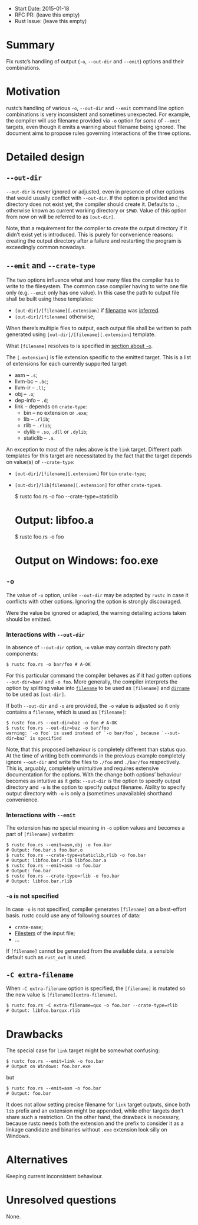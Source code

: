 - Start Date: 2015-01-18
- RFC PR: (leave this empty)
- Rust Issue: (leave this empty)

# Summary

Fix rustc’s handling of output (`-o`, `--out-dir` and `--emit`) options and their combinations.

# Motivation

rustc’s handling of various `-o`, `--out-dir` and `--emit` command line option combinations is very
inconsistent and sometimes unexpected. For example, the compiler will use filename provided via
`-o` option for *some* of `--emit` targets, even though it emits a warning about filename being
ignored. The document aims to propose rules governing interactions of the three options.

# Detailed design

## `--out-dir`

`--out-dir` is never ignored or adjusted, even in presence of other options that would usually
conflict with `--out-dir`. If the option is provided and the directory does not exist yet, the
compiler should create it. Defaults to `.`, otherwise known as current working directory or `$PWD`.
Value of this option from now on will be referred to as `[out-dir]`.

Note, that a requirement for the compiler to create the output directory if it didn’t exist yet is
introduced. This is purely for convenience reasons: creating the output directory after a failure
and restarting the program is exceedingly common nowadays.

## `--emit` and `--crate-type`

The two options influence what and how many files the compiler has to write to the filesystem. The
common case compiler having to write one file only (e.g. `--emit` only has one value). In this case
the path to output file shall be built using these templates:

* `[out-dir]/[filename][.extension]` if [filename] was [inferred][inferred].
* `[out-dir]/[filename]` otherwise;

[inferred]: #-o-is-not-specified

When there’s multiple files to output, each output file shall be written to path generated using
`[out-dir]/[filename][.extension]` template.

What `[filename]` resolves to is specified in [section about `-o`](#-o).

The `[.extension]` is file extension specific to the emitted target. This is a list of extensions
for each currently supported target:

* asm – `.s`;
* llvm-bc – `.bc`;
* llvm-ir – `.ll`;
* obj – `.o`;
* dep-info – `.d`;
* link – depends on `crate-type`:
  * bin – no extension or `.exe`;
  * lib – `.rlib`;
  * rlib – `.rlib`;
  * dylib – `.so`, `.dll` or `.dylib`;
  * staticlib – `.a`.

An exception to most of the rules above is the `link` target. Different path templates for this
target are necessitated by the fact that the target depends on value(s) of `--crate-type`:

* `[out-dir]/[filename][.extension]` for `bin` `crate-type`;
* `[out-dir]/lib[filename][.extension]` for other `crate-type`s.

    $ rustc foo.rs -o foo --crate-type=staticlib
    # Output: libfoo.a
    $ rustc foo.rs -o foo
    # Output on Windows: foo.exe

## `-o`

The value of `-o` option, unlike `--out-dir` may be adapted by `rustc` in case it conflicts with
other options. Ignoring the option is strongly discouraged.

Were the value be ignored or adapted, the warning detailing actions taken should be emitted.

### Interactions with `--out-dir`

In absence of `--out-dir` option, `-o` value may contain directory path components:

    $ rustc foo.rs -o bar/foo # A-OK

For this particular command the compiler behaves as if it had gotten options `--out-dir=bar/` and
`-o foo`. More generally, the compiler interprets the option by splitting value into
[`filename`][filename] to be used as `[filename]` and [`dirname`][dirname] to be used as
`[out-dir]`.

[filename]: http://doc.rust-lang.org/std/path/trait.GenericPath.html#tymethod.filename
[dirname]: http://doc.rust-lang.org/std/path/trait.GenericPath.html#tymethod.dirname

If both `--out-dir` and `-o` are provided, the `-o` value is adjusted so it only contains a
`filename`, which is used as `[filename]`:

    $ rustc foo.rs --out-dir=baz -o foo # A-OK
    $ rustc foo.rs --out-dir=baz -o bar/foo
    warning: `-o foo` is used instead of `-o bar/foo`, because `--out-dir=baz` is specified

Note, that this proposed behaviour is completely different than status quo. At the time of writing
both commands in the previous example completely ignore `--out-dir` and write the files to `./foo`
and `./bar/foo` respectively. This is, arguably, completely unintuitive and requires extensive
documentation for the options. With the change both options’ behaviour becomes as intuitive as it
gets: `--out-dir` is the option to specify output directory and `-o` is the option to specify
output filename. Ability to specify output directory with `-o` is only a (sometimes unavailable)
shorthand convenience.

### Interactions with `--emit`

The extension has no special meaning in `-o` option values and becomes a part of `[filename]`
verbatim:

    $ rustc foo.rs --emit=asm,obj -o foo.bar
    # Output: foo.bar.s foo.bar.o
    $ rustc foo.rs --crate-type=staticlib,rlib -o foo.bar
    # Output: libfoo.bar.rlib libfoo.bar.a
    $ rustc foo.rs --emit=asm -o foo.bar
    # Output: foo.bar
    $ rustc foo.rs --crate-type=rlib -o foo.bar
    # Output: libfoo.bar.rlib

### `-o` is not specified

In case `-o` is not specified, compiler generates `[filename]` on a best-effort basis. rustc could
use any of following sources of data:

* `crate-name`;
* [Filestem][filestem] of the input file;
* …

[filestem]: http://doc.rust-lang.org/std/path/trait.GenericPath.html#method.filestem

If `[filename]` cannot be generated from the available data, a sensible default such as `rust_out`
is used.

## `-C extra-filename`

When `-C extra-filename` option is specified, the `[filename]` is mutated so the new value is
`[filename][extra-filename]`.

    $ rustc foo.rs -C extra-filename=qux -o foo.bar --crate-type=rlib
    # Output: libfoo.barqux.rlib

# Drawbacks

The special case for `link` target might be somewhat confusing:

    $ rustc foo.rs --emit=link -o foo.bar
    # Output on Windows: foo.bar.exe

but

    $ rustc foo.rs --emit=asm -o foo.bar
    # Output: foo.bar

It does not allow setting precise filename for `link` target outputs, since both `lib` prefix and
an extension might be appended, while other targets don’t share such a restriction. On the other
hand, the drawback is necessary, because rustc needs both the extension and the prefix to consider
it as a linkage candidate and binaries without `.exe` extension look silly on Windows.

# Alternatives

Keeping current inconsistent behaviour.

# Unresolved questions

None.

